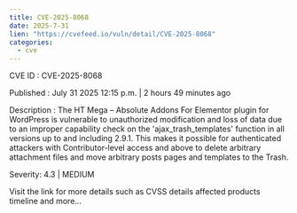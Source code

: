 ```yaml
--- 
title: CVE-2025-8068
date: 2025-7-31
lien: "https://cvefeed.io/vuln/detail/CVE-2025-8068"
categories:
  - cve
---
```


CVE ID : CVE-2025-8068

Published :  July 31
2025
12:15 p.m. | 2 hours
49 minutes ago

Description : The HT Mega – Absolute Addons For Elementor plugin for WordPress is vulnerable to unauthorized modification and loss of data due to an improper capability check on the 'ajax_trash_templates' function in all versions up to
and including
2.9.1. This makes it possible for authenticated attackers
with Contributor-level access and above
to delete arbitrary attachment files
and move arbitrary posts
pages
and templates to the Trash.

Severity: 4.3 | MEDIUM

Visit the link for more details
such as CVSS details
affected products
timeline
and more...
